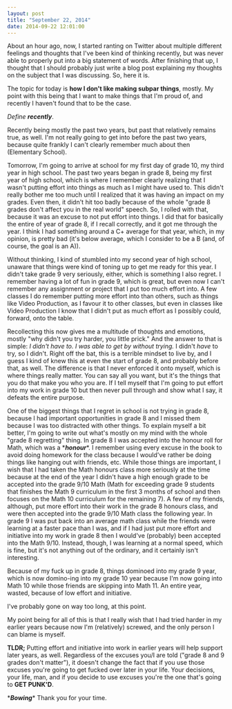 ```yaml
---
layout: post
title: "September 22, 2014"
date: 2014-09-22 12:01:00
---
```


About an hour ago, now, I started ranting on
Twitter about multiple different feelings and thoughts
that I've been kind of thinking recently, but was
never able to properly put into a big statement of words.
After finishing that up, I thought that I
should probably just write a blog
post explaining my thoughts on the subject
that I was discussing.
So, here it is.

The topic for today is **how I don't like making
subpar things**, mostly. My point with this being that
I want to make things that I'm proud of, and recently
I haven't found that to be the case.

<i>Define <strong>recently</strong></i>.

Recently being mostly the past two years, but
past that relatively remains true, as well.
I'm not really going to get into before the past
two years, because quite frankly I can't clearly remember
much about then (Elementary School).

Tomorrow, I'm going to arrive at school for my
first day of grade 10, my third year in high school.
The past two years began in grade 8, being my first year
of high school, which is where I remember clearly realizing
that I wasn't putting effort into things as much
as I might have used to. This didn't really bother me
too much until I realized that it was having an impact on
my grades. Even then, it didn't hit too badly because of
the whole "grade 8 grades don't affect you in the real world"
speech. So, I rolled with that, because it was an excuse
to not put effort into things. I did that for basically the
entire of year of grade 8, if I recall correctly, and it
got me through the year. I think I had something
around a C+ average for that year, which, in my opinion, is
pretty bad (it's below average, which I consider to be a B
(and, of course, the goal is an A)).

Without thinking, I kind of stumbled into my second
year of high school, unaware that things were kind of
toning up to get me ready for this year. I didn't take
grade 9 very seriously, either, which is something
I also regret. I remember having a lot of fun in grade 9,
which is great, but even now I can't remember any assignment
or project that I put too much effort into. A few classes
I do remember putting more effort into than others, such
as things like Video Production, as I favour it to
other classes, but even in classes like Video Production
I know that I didn't put as much effort as I possibly could,
forward, onto the table.

Recollecting this now gives me
a multitude of thoughts and emotions, mostly
"why didn't you try harder, you little prick."
And the answer to that is simple: *I didn't have to.
I was able to get by without trying.* I didn't *have*
to try, so I didn't. Right off the bat, this is a
terrible mindset to live by, and I guess I kind of knew
this at even the start of grade 8, and probably before
that, as well. The difference is that I never enforced it
onto myself, which is where things really matter. You can
say all you want, but it's the things that you do that
make you who you are. If I tell myself that I'm going
to put effort into my work in grade 10 but then never
pull through and show what I say, it defeats the entire
purpose.

One of the biggest things that I regret in school
is not trying in grade 8, because I had important
opportunities in grade 8 and I missed them because
I was too distracted with other things. To explain
myself a bit better, I'm going to write out what's mostly
on my mind with the whole "grade 8 regretting" thing.
In grade 8 I was accepted into the honour roll for Math,
which was a \*<strong><i>honour</strong></i>\*. I remember using every
excuse in the book to avoid doing homework for the class
because I would've rather be doing things like
hanging out with friends, etc. While those things
are important, I wish that I had taken the Math honours
class more seriously at the time because at the end of the
year I didn't have a high enough grade to be accepted
into the grade 9/10 Math (Math for exceeding grade 9
  students that finishes the Math 9 curriculum in the first
  3 months of school and then focuses on the Math 10
  curriculum for the remaining 7). A few of my friends,
although, put more effort into their work in the grade 8
honours class, and were then accepted into the grade 9/10
Math class the following year. In grade 9 I was put back
into an average math class while the friends were learning
at a faster pace than I was, and if I had just put more
effort and initiative into my work in grade 8 then I would've
(probably) been accepted into the Math 9/10. Instead, though,
I was learning at a normal speed, which is fine, but it's
not anything out of the ordinary, and it certainly
isn't interesting.

Because of my fuck up in grade 8, things dominoed into
my grade 9 year, which is now domino-ing into my grade 10
year because I'm now going into Math 10 while those friends
are skipping into Math 11. An entire year, wasted, because
of low effort and initiative.

I've probably gone on way too long, at this point.

My point being for all of this is that I really wish
that I had tried harder in my earlier years because
now I'm (relatively) screwed, and the only person
I can blame is myself.

**TLDR;** Putting effort and initiative into work
in earlier years will help support later years, as well.
Regardless of the excuses you/I are told ("grade 8
and 9 grades don't matter"), it doesn't change
the fact that if you use those excuses you're going to
get fucked over later in your life. Your decisions,
your life, man, and if you decide to use excuses
you're the one that's going to **GET PUNK'D**.

\*<strong><i>Bowing</strong></i>\* Thank you for your time.

